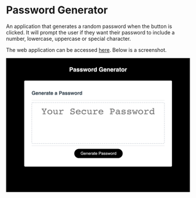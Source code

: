 # Password Generator

An application that generates a random password when the button is clicked. It will prompt the user if they want their password to include a number, lowercase, uppercase or special character.

The web application can be accessed [here](https://katcontrerasdev.github.io/kat-assignment3-friendly-parakeet/). Below is a screenshot.

![images](/assets/images/screenshot.png)